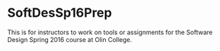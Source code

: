 # SoftDesSp16Prep
This is for instructors to work on tools or assignments for the Software Design Spring 2016 course at Olin College.
